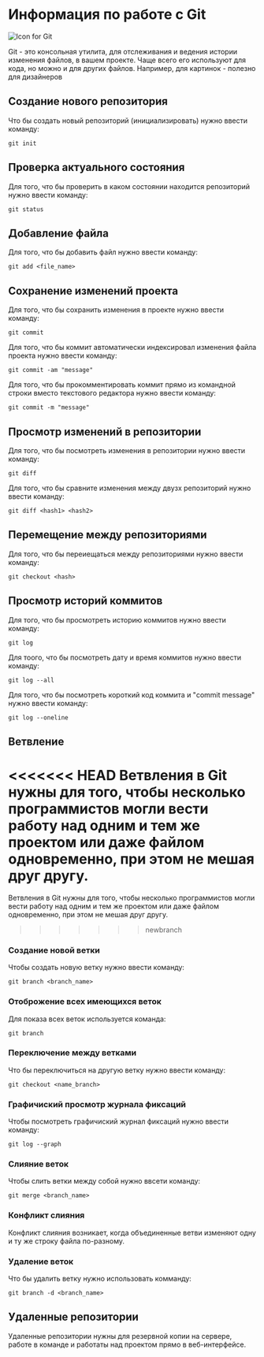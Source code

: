 # Информация по работе с Git

![Icon for Git](git_icon.jpeg)

Git - это консольная утилита, для отслеживания и ведения истории изменения файлов, в вашем проекте. Чаще всего его используют для кода, но можно и для других файлов. Например, для картинок - полезно для дизайнеров

## Создание нового репозитория

Что бы создать новый репозиторий (инициализировать) нужно ввести команду:

    git init

## Проверка актуального состояния

Для того, что бы проверить в каком состоянии находится репозиторий нужно ввести команду:

    git status

## Добавление файла

Для того, что бы добавить файл нужно ввести команду:

    git add <file_name>

## Сохранение изменений проекта

Для того, что бы сохранить изменения в проекте нужно ввести команду:

    git commit

Для того, что бы коммит автоматически индексировал изменения файла проекта нужно ввести команду:

    git commit -am "message"

Для того, что бы прокомментировать коммит прямо из командной строки вместо текстового редактора нужно ввести команду:

    git commit -m "message"
    
## Просмотр изменений в репозитории

Для того, что бы посмотреть изменения в репозитории нужно ввести команду:

    git diff

Для того, что бы сравните изменения между двузх репозиторий нужно ввести команду:

    git diff <hash1> <hash2>

## Перемещение между репозиториями

Для того, что бы переиещаться между репозиториями нужно ввести команду:

    git checkout <hash>

## Просмотр историй коммитов

Для того, что бы просмотреть историю коммитов нужно ввести команду:

    git log

Для тоого, что бы посмотреть дату и время коммитов нужно ввести команду:

    git log --all

Для того, что бы посмотреть короткий код коммита и "commit message" нужно ввести команду:

    git log --oneline

## Ветвление

<<<<<<< HEAD
Ветвления в Git нужны для того, чтобы несколько программистов могли вести работу над одним и тем же проектом или даже файлом одновременно, при этом не мешая друг другу.    
=======
Ветвления в Git нужны для того, чтобы несколько программистов могли вести работу над одним и тем же проектом или даже файлом одновременно, при этом не мешая друг другу.
>>>>>>> newbranch

### Создание новой ветки

Чтобы создать новую ветку нужно ввести команду:

    git branch <branch_name>
    
### Отоброжение всех имеющихся веток 
Для показа всех веток используется команда:

    git branch


### Переключение между ветками

Что бы переключиться на другую ветку нужно ввести команду:

    git checkout <name_branch>
    
### Графичиский просмотр журнала фиксаций

Чтобы посмотреть графичиский журнал фиксаций нужно ввести команду:

    git log --graph

### Слияние веток

Чтобы слить ветки между собой нужно ввсети команду:

    git merge <branch_name>

### Конфликт слияния

Конфликт слияния возникает, когда объединенные ветви изменяют одну и ту же строку файла по-разному.

### Удаление веток

Что бы удалить ветку нужно использовать комманду:

    git branch -d <branch_name>

## Удаленные репозитории

Удаленные репозитории нужны для резервной копии на сервере, работе в команде и работаты над проектом прямо в веб-интерфейсе.

